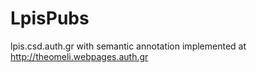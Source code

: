 # LpisPubs
lpis.csd.auth.gr with semantic annotation implemented at http://theomeli.webpages.auth.gr
